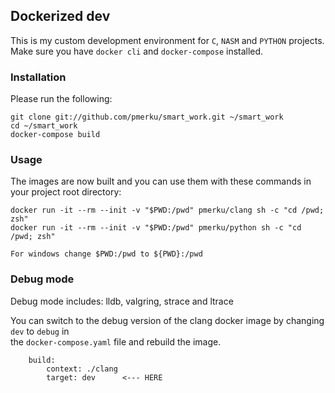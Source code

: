 ## Dockerized dev

This is my custom development environment for `C`, `NASM` and `PYTHON` projects. \
Make sure you have `docker cli` and `docker-compose` installed.

### Installation

Please run the following:

```
git clone git://github.com/pmerku/smart_work.git ~/smart_work
cd ~/smart_work
docker-compose build
```

### Usage

The images are now built and you can use them with these commands in your project root directory:

```
docker run -it --rm --init -v "$PWD:/pwd" pmerku/clang sh -c "cd /pwd; zsh"
docker run -it --rm --init -v "$PWD:/pwd" pmerku/python sh -c "cd /pwd; zsh"
```

``For windows change $PWD:/pwd to ${PWD}:/pwd``

### Debug mode

Debug mode includes: lldb, valgring, strace and ltrace

You can switch to the debug version of the clang docker image by changing ``dev``  to ``debug`` in \
the `docker-compose.yaml` file and rebuild the image.

```
    build:
        context: ./clang
        target: dev      <--- HERE
```
